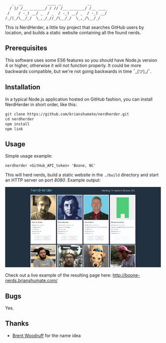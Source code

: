 ```
   _  __           ____ __           __
  / |/ /__ _______/ / // /__ _______/ /__ ____
 /    / -_) __/ _  / _  / -_) __/ _  / -_) __/
/_/|_/\__/_/  \_,_/_//_/\__/_/  \_,_/\__/_/
```

This is NerdHerder, a little toy project that searches GitHub users by
location, and builds a static website containing all the found nerds.

## Prerequisites

This software uses some ES6 features so you should have Node.js version 4 
or higher, otherwise it will not function properly. It could be
more backwards compatible, but we're not going backwards in time 
¯\_(ツ)_/¯.

## Installation

In a typical Node.js application hosted on GitHub fashion, you can install
NerdHerder in short order, like this:

```
git clone https://github.com/brianshumate/nerdherder.git
cd nerdherder
npm install
npm link
```

## Usage

Simple usage example:

```
nerdherder <GitHub_API_token> 'Boone, NC'
```

This will herd nerds, build a static website in the `./build` directory and
start an HTTP server on port *8080*. Example output:

![](https://raw.githubusercontent.com/brianshumate/nerdherder/master/share/screen-shot.png)

Check out a live example of the resulting page here: 
http://boone-nerds.brianshumate.com/

## Bugs

Yes.

## Thanks

* [Brent Woodruff](https://github.com/fprimex) for the name idea
